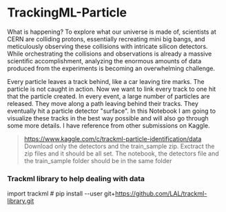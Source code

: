 # TrackingML-Particle


What is happening? To explore what our universe is made of, scientists at CERN are colliding protons,
essentially recreating mini big bangs, and meticulously observing these collisions with intricate silicon detectors.
While orchestrating the collisions and observations is already a massive scientific accomplishment, analyzing the enormous amounts of data produced from the experiments 
is becoming an overwhelming challenge.

Every particle leaves a track behind, like a car leaving tire marks. 
The particle is not caught in action. Now we want to link every track to one hit that the particle created.
In every event, a large number of particles are released. They move along a path leaving behind their tracks.
They eventually hit a particle detector "surface". In this Notebook I am going to visualize these tracks in the best way possible and will also go through some more details.
I have reference from other submissions on Kaggle.

> https://www.kaggle.com/c/trackml-particle-identification/data
> Download only the detectors and the train_sample zip. Exctract the zip files and it should be all set.
The notebook, the detectors file and the train_sample folder should be in the same folder


### Trackml library to help dealing with data
import trackml # pip install --user git+https://github.com/LAL/trackml-library.git
